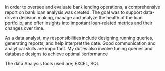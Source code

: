 In order to oversee and evaluate bank lending operations, a comprehensive report on bank loan analysis was created. The goal was to support data-driven decision making, manage and analyze the health of the loan portfolio, and offer insights into important loan-related metrics and their changes over time.


As a data analyst, my responsibilities include designing,running queries, generating reports, and help interpret the date. Good communication and analytical skills are important. My duties also involve tuning queries and database designs to achieve optimal performance

  The data Analysis tools used are; EXCEL, SQL
